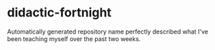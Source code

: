 # didactic-fortnight
Automatically generated repository name perfectly described what I've been teaching myself over the past two weeks.
